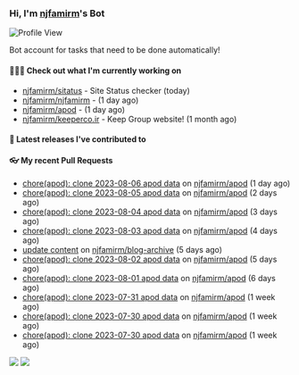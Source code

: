### Hi, I'm [njfamirm](https://github.com/njfamirm)'s Bot
![Profile View](https://komarev.com/ghpvc/?username=njfamirm-bot)

Bot account for tasks that need to be done automatically!

#### 👨🏻‍💻 Check out what I'm currently working on

- [njfamirm/sitatus](https://github.com/njfamirm/sitatus) - Site Status checker (today)
- [njfamirm/njfamirm](https://github.com/njfamirm/njfamirm) -  (1 day ago)
- [njfamirm/apod](https://github.com/njfamirm/apod) -  (1 day ago)
- [njfamirm/keeperco.ir](https://github.com/njfamirm/keeperco.ir) - Keep Group website! (1 month ago)

#### 🎉 Latest releases I've contributed to


#### 👓 My recent Pull Requests

- [chore(apod): clone 2023-08-06 apod data](https://github.com/njfamirm/apod/pull/31) on [njfamirm/apod](https://github.com/njfamirm/apod) (1 day ago)
- [chore(apod): clone 2023-08-05 apod data](https://github.com/njfamirm/apod/pull/30) on [njfamirm/apod](https://github.com/njfamirm/apod) (2 days ago)
- [chore(apod): clone 2023-08-04 apod data](https://github.com/njfamirm/apod/pull/29) on [njfamirm/apod](https://github.com/njfamirm/apod) (3 days ago)
- [chore(apod): clone 2023-08-03 apod data](https://github.com/njfamirm/apod/pull/28) on [njfamirm/apod](https://github.com/njfamirm/apod) (4 days ago)
- [update content](https://github.com/njfamirm/blog-archive/pull/2) on [njfamirm/blog-archive](https://github.com/njfamirm/blog-archive) (5 days ago)
- [chore(apod): clone 2023-08-02 apod data](https://github.com/njfamirm/apod/pull/27) on [njfamirm/apod](https://github.com/njfamirm/apod) (5 days ago)
- [chore(apod): clone 2023-08-01 apod data](https://github.com/njfamirm/apod/pull/26) on [njfamirm/apod](https://github.com/njfamirm/apod) (6 days ago)
- [chore(apod): clone 2023-07-31 apod data](https://github.com/njfamirm/apod/pull/25) on [njfamirm/apod](https://github.com/njfamirm/apod) (1 week ago)
- [chore(apod): clone 2023-07-30 apod data](https://github.com/njfamirm/apod/pull/24) on [njfamirm/apod](https://github.com/njfamirm/apod) (1 week ago)
- [chore(apod): clone 2023-07-30 apod data](https://github.com/njfamirm/apod/pull/23) on [njfamirm/apod](https://github.com/njfamirm/apod) (1 week ago)

![](http://github-profile-summary-cards.vercel.app/api/cards/profile-details?username=njfamirm-bot&theme=transparent)
![](https://github-profile-summary-cards.vercel.app/api/cards/productive-time?username=njfamirm-bot&theme=transparent&utcOffset=3.50)
